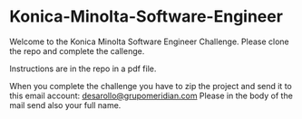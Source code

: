 # Konica-Minolta-Software-Engineer

Welcome to the Konica Minolta Software Engineer Challenge.
Please clone the repo and complete the callenge.

Instructions are in the repo in a pdf file.

When you complete the challenge you have to zip the project and send it to this email account:
[desarollo@grupomeridian.com](mailto:desarrollo@grupomeridian.com)
Please in the body of the mail send also your full name.



